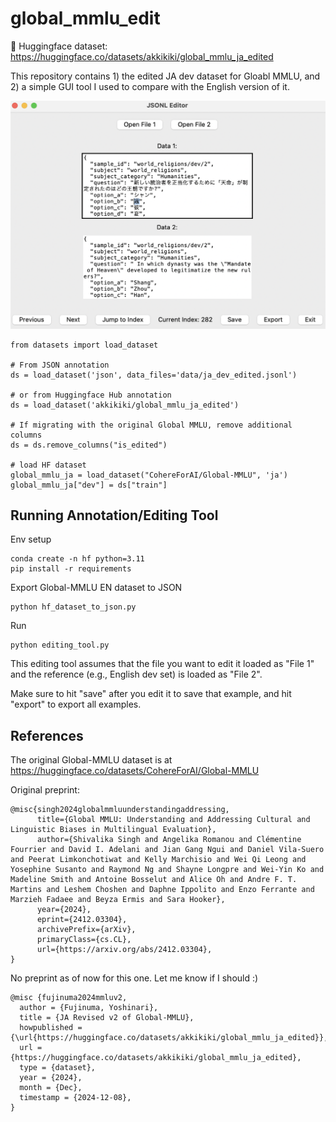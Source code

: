 # global_mmlu_edit

📘 Huggingface dataset: https://huggingface.co/datasets/akkikiki/global_mmlu_ja_edited

This repository contains 1) the edited JA dev dataset for Gloabl MMLU, and 2) a simple GUI tool I used to compare with the English version of it.

![Screenshot](./screenshot.png)

```
from datasets import load_dataset

# From JSON annotation
ds = load_dataset('json', data_files='data/ja_dev_edited.jsonl')

# or from Huggingface Hub annotation
ds = load_dataset('akkikiki/global_mmlu_ja_edited')

# If migrating with the original Global MMLU, remove additional columns
ds = ds.remove_columns("is_edited")

# load HF dataset
global_mmlu_ja = load_dataset("CohereForAI/Global-MMLU", 'ja')
global_mmlu_ja["dev"] = ds["train"]
```


## Running Annotation/Editing Tool
Env setup
```
conda create -n hf python=3.11
pip install -r requirements
```

Export Global-MMLU EN dataset to JSON
```
python hf_dataset_to_json.py
```

Run
```
python editing_tool.py
```

This editing tool assumes that the file you want to edit it loaded as "File 1" and the reference (e.g., English dev set) is loaded as "File 2".

Make sure to hit "save" after you edit it to save that example, and hit "export" to export all examples.


## References
The original Global-MMLU dataset is at https://huggingface.co/datasets/CohereForAI/Global-MMLU

Original preprint:
```
@misc{singh2024globalmmluunderstandingaddressing,
      title={Global MMLU: Understanding and Addressing Cultural and Linguistic Biases in Multilingual Evaluation}, 
      author={Shivalika Singh and Angelika Romanou and Clémentine Fourrier and David I. Adelani and Jian Gang Ngui and Daniel Vila-Suero and Peerat Limkonchotiwat and Kelly Marchisio and Wei Qi Leong and Yosephine Susanto and Raymond Ng and Shayne Longpre and Wei-Yin Ko and Madeline Smith and Antoine Bosselut and Alice Oh and Andre F. T. Martins and Leshem Choshen and Daphne Ippolito and Enzo Ferrante and Marzieh Fadaee and Beyza Ermis and Sara Hooker},
      year={2024},
      eprint={2412.03304},
      archivePrefix={arXiv},
      primaryClass={cs.CL},
      url={https://arxiv.org/abs/2412.03304}, 
}
```


No preprint as of now for this one. Let me know if I should :)

```
@misc {fujinuma2024mmluv2,
  author = {Fujinuma, Yoshinari},
  title = {JA Revised v2 of Global-MMLU},
  howpublished = {\url{https://huggingface.co/datasets/akkikiki/global_mmlu_ja_edited}},
  url = {https://huggingface.co/datasets/akkikiki/global_mmlu_ja_edited},
  type = {dataset},
  year = {2024},
  month = {Dec},
  timestamp = {2024-12-08},
}
```
